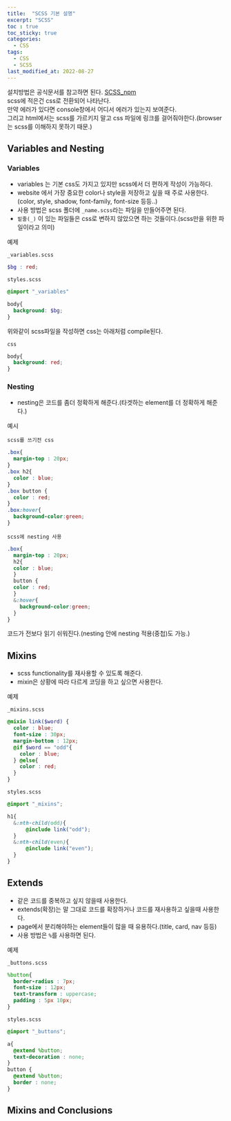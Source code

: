 ```yaml
---
title:  "SCSS 기본 설명"
excerpt: "SCSS"
toc : true
toc_sticky: true
categories:
  - CSS
tags:
  - CSS
  - SCSS
last_modified_at: 2022-08-27
---
```

설치방법은 공식문서를 참고하면 된다. [SCSS_npm](https://www.npmjs.com/package/sass)  
scss에 적은건 css로 전환되어 나타난다.  
만약 에러가 있다면 console창에서 어디서 에러가 있는지 보여준다.  
그리고 html에서는 scss를 가르키지 말고 css 파일에 링크를 걸어줘야한다.(browser는 scss를 이해하지 못하기 때문.)

## Variables and Nesting

### Variables
 - variables 는 기본 css도 가지고 있지만 scss에서 더 편하게 작성이 가능하다.
 - website 에서 가장 중요한 color나 style을 저장하고 싶을 때 주로 사용한다.(color, style, shadow, font-family, font-size 등등..)
 - 사용 방법은 scss 폴더에 `_name.scss`라는 파일을 만들어주면 된다.
 - `밑줄(_)` 이 있는 파일들은 css로 변하지 않았으면 하는 것들이다.(scss만을 위한 파일이라고 의미)
  
예제
<div class="primary--notice" markdown="1">

`_variables.scss`

```scss
$bg : red;
```

`styles.scss`

```scss
@import "_variables"

body{
  background: $bg;
}
```
위와같이 scss파일을 작성하면 css는 아래처럼 compile된다.

`css`

```scss
body{
  background: red;
}
```
</div>

### Nesting
- nesting은 코드를 좀더 정확하게 해준다.(타겟하는 element를 더 정확하게 해준다.)

예시
<div class="primary--notice" markdown="1">

`scss를 쓰기전 css`
```scss
.box{
  margin-top : 20px;
}
.box h2{
  color : blue;
}
.box button {
  color : red;
}
.box:hover{
  background-color:green;
}
```

`scss에 nesting 사용`
```scss
.box{
  margin-top : 20px;
  h2{
  color : blue;
  }
  button {
  color : red;
  }
  &:hover{
    background-color:green;
  }
}
```
코드가 전보다 읽기 쉬워진다.(nesting 안에 nesting 적용(중첩)도 가능.)
</div>

## Mixins
- scss functionality를 재사용할 수 있도록 해준다. 
- mixin은 상황에 따라 다르게 코딩을 하고 싶으면 사용한다.
  
예제
<div class="primary--notice" markdown="1">

`_mixins.scss`
```scss
@mixin link($word) {
  color : blue;
  font-size : 30px;
  margin-bottom : 12px;
  @if $word == "odd"{
    color : blue;
  } @else{
    color : red;
  }
}
```

`styles.scss`
```scss
@import "_mixins";

h1{
  &:nth-child(odd){
      @include link("odd");
  }
  &:nth-child(even){
      @include link("even");
  }
}
```
</div>

## Extends
- 같은 코드를 중복하고 싶지 않을때 사용한다.
- extends(확장)는 말 그대로 코드를 확장하거나 코드를 재사용하고 싶을때 사용한다.
- page에서 분리해야하는 element들이 많을 때 유용하다.(title, card, nav 등등)
- 사용 방법은 `%`를 사용하면 된다. 
  
예제
<div class="primary--notice" markdown="1">

`_buttons.scss`
```scss
%button{
  border-radius : 7px;
  font-size : 12px;
  text-transform : uppercase;
  padding : 5px 10px;
}
```

`styles.scss`
```scss
@import "_buttons";

a{
  @extend %button;
  text-decoration : none;
}
button {
  @extend %button;
  border : none;
}
```
</div>

## Mixins and Conclusions